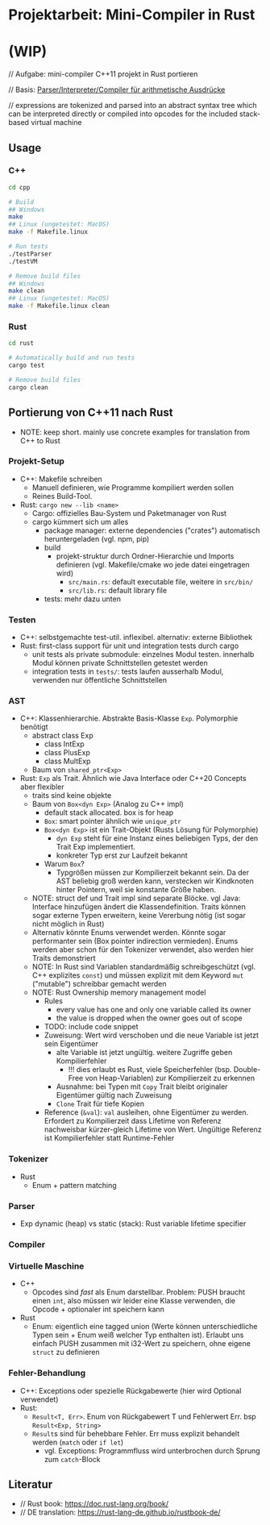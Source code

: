 <!-- LTeX: language=de-DE -->

Projektarbeit: Mini-Compiler in Rust
====================================

# (WIP)

// Aufgabe: mini-compiler C++11 projekt in Rust portieren

// Basis: [Parser/Interpreter/Compiler für arithmetische Ausdrücke](https://sulzmann.github.io/SoftwareProjekt/schein-neu.html#(5))

// expressions are tokenized and parsed into an abstract syntax tree which can be interpreted directly or compiled into opcodes for the included stack-based virtual machine

Usage
-----

### C++
```bash
cd cpp

# Build
## Windows
make
## Linux (ungetestet: MacOS)
make -f Makefile.linux

# Run tests
./testParser
./testVM

# Remove build files
## Windows
make clean
## Linux (ungetestet: MacOS)
make -f Makefile.linux clean
```

### Rust
```bash
cd rust

# Automatically build and run tests
cargo test

# Remove build files
cargo clean
```

Portierung von C++11 nach Rust
------------------------------

- NOTE: keep short. mainly use concrete examples for translation from C++ to Rust

### Projekt-Setup
- C++: Makefile schreiben
    - Manuell definieren, wie Programme kompiliert werden sollen
    - Reines Build-Tool.
- Rust: `cargo new --lib <name>`
    - Cargo: offizielles Bau-System und Paketmanager von Rust
    - cargo kümmert sich um alles
        - package manager: externe dependencies ("crates") automatisch heruntergeladen (vgl. npm, pip)
        - build
            - projekt-struktur durch Ordner-Hierarchie und Imports definieren (vgl. Makefile/cmake wo jede datei eingetragen wird)
                - `src/main.rs`: default executable file, weitere in `src/bin/`
                - `src/lib.rs`: default library file
        - tests: mehr dazu unten

### Testen
- C++: selbstgemachte test-util. inflexibel. alternativ: externe Bibliothek
- Rust: first-class support für unit und integration tests durch cargo
    - unit tests als private submodule: einzelnes Modul testen. innerhalb Modul können private Schnittstellen getestet werden
    - integration tests in `tests/`: tests laufen ausserhalb Modul, verwenden nur öffentliche Schnittstellen

### AST
- C++: Klassenhierarchie. Abstrakte Basis-Klasse `Exp`. Polymorphie benötigt
    - abstract class Exp
        - class IntExp
        - class PlusExp
        - class MultExp
    - Baum von `shared_ptr<Exp>`
- Rust: `Exp` als Trait. Ähnlich wie Java Interface oder C++20 Concepts aber flexibler
    - traits sind keine objekte
    - Baum von `Box<dyn Exp>` (Analog zu C++ impl)
        - default stack allocated. box is for heap
        - `Box`: smart pointer ähnlich wie `unique_ptr`
        - `Box<dyn Exp>` ist ein Trait-Objekt (Rusts Lösung für Polymorphie)
            - `dyn Exp` steht für eine Instanz eines beliebigen Typs, der den Trait Exp implementiert.
            - konkreter Typ erst zur Laufzeit bekannt
        - Warum `Box`?
            - Typgrößen müssen zur Kompilierzeit bekannt sein. Da der AST beliebig groß werden kann, verstecken wir Kindknoten hinter Pointern, weil sie konstante Größe haben.
    - NOTE: struct def und Trait impl sind separate Blöcke. vgl Java: Interface hinzufügen ändert die Klassendefinition. Traits können sogar externe Typen erweitern, keine Vererbung nötig (ist sogar nicht möglich in Rust)
    - Alternativ könnte Enums verwendet werden. Könnte sogar performanter sein (Box<dyn Exp> pointer indirection vermieden). Enums werden aber schon für den Tokenizer verwendet, also werden hier Traits demonstriert
    - NOTE: In Rust sind Variablen standardmäßig schreibgeschützt (vgl. C++ explizites `const`) und müssen explizit mit dem Keyword `mut` ("mutable") schreibbar gemacht werden
    - NOTE: Rust Ownership memory management model
        - Rules
            - every value has one and only one variable called its owner
            - the value is dropped when the owner goes out of scope
        - TODO: include code snippet
        - Zuweisung: Wert wird verschoben und die neue Variable ist jetzt sein Eigentümer
            - alte Variable ist jetzt ungültig. weitere Zugriffe geben Kompilierfehler
                - !!! dies erlaubt es Rust, viele Speicherfehler (bsp. Double-Free von Heap-Variablen) zur Kompilierzeit zu erkennen
            - Ausnahme: bei Typen mit `Copy` Trait bleibt originaler Eigentümer gültig nach Zuweisung
            - `Clone` Trait für tiefe Kopien
        - Reference (`&val`): `val` ausleihen, ohne Eigentümer zu werden. Erfordert zu Kompilierzeit dass Lifetime von Referenz nachweisbar kürzer-gleich Lifetime von Wert. Ungültige Referenz ist Kompilierfehler statt Runtime-Fehler

### Tokenizer
- Rust
    - Enum + pattern matching

### Parser
- Exp dynamic (heap) vs static (stack): Rust variable lifetime specifier

### Compiler

### Virtuelle Maschine
- C++
    - Opcodes sind *fast* als Enum darstellbar. Problem: PUSH braucht einen `int`, also müssen wir leider eine Klasse verwenden, die Opcode + optionaler int speichern kann
- Rust
    - Enum: eigentlich eine tagged union (Werte können unterschiedliche Typen sein + Enum weiß welcher Typ enthalten ist). Erlaubt uns einfach PUSH zusammen mit i32-Wert zu speichern, ohne eigene `struct` zu definieren

### Fehler-Behandlung
- C++: Exceptions oder spezielle Rückgabewerte (hier wird Optional verwendet)
- Rust:
    - `Result<T, Err>`. Enum von Rückgabewert T und Fehlerwert Err. bsp `Result<Exp, String>`
    - `Result`s sind für behebbare Fehler. Err muss explizit behandelt werden (`match` oder `if let`)
        - vgl. Exceptions: Programmfluss wird unterbrochen durch Sprung zum `catch`-Block

Literatur
---------

- // Rust book: https://doc.rust-lang.org/book/
- // DE translation: https://rust-lang-de.github.io/rustbook-de/